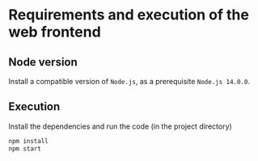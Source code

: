 # Requirements and execution of the web frontend

## Node version
Install a compatible version of `Node.js`, as a prerequisite `Node.js 14.0.0`.

## Execution
Install the dependencies and run the code (in the project directory)

```bash
npm install
npm start
```
